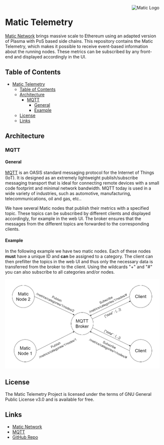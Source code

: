 <a href="https://matic.network/">
 <img src="https://cryptologos.cc/logos/matic-network-matic-logo.png" alt="Matic Logo" align="right" height="60" />
</a>

Matic Telemetry
======================

[Matic Network](https://matic.network/) brings massive scale to Ethereum using an adapted version of Plasma with PoS based side chains.
This repository contains the Matic Telemetry, which makes it possible to receive event-based information about the running nodes. 
These metrics can be subscribed by any front-end and displayed accordingly in the UI.

## Table of Contents
- [Matic Telemetry](#matic-telemetry)
  - [Table of Contents](#table-of-contents)
  - [Architecture](#architecture)
    - [MQTT](#mqtt)
      - [General](#general)
      - [Example](#example)
  - [License](#license)
  - [Links](#links)

## Architecture
### MQTT
#### General
[MQTT](https://mqtt.org/) is an OASIS standard messaging protocol for the Internet of Things (IoT). It is designed as an extremely lightweight publish/subscribe messaging transport that is ideal for connecting remote devices with a small code footprint and minimal network bandwidth. MQTT today is used in a wide variety of industries, such as automotive, manufacturing, telecommunications, oil and gas, etc..

We have several Matic nodes that publish their metrics with a specified topic. These topics can be subscribed by different clients and displayed accordingly, for example in the web UI. The broker ensures that the messages from the different topics are forwarded to the corresponding clients.

#### Example
In the following example we have two matic nodes. Each of these nodes **must** have a unique ID and **can** be assigned to a category.
The client can then prefilter the topics in the web UI and thus only the necessary data is transferred from the broker to the client.
Using the wildcards "+" and "#" you can also subscribe to all categories and/or nodes.

<div style="text-align:center" >
<img src="./../MQTT-Example.png" alt="MQTT Example"/>
</div>

## License

The Matic Telemetry Project is licensed under the terms of GNU General Public License v3.0 and is available for free.

## Links

* [Matic Network](https://matic.network/)
* [MQTT](https://mqtt.org/)
* [GitHub Repo](https://github.com/sean-mcl/matic-telemetry)
